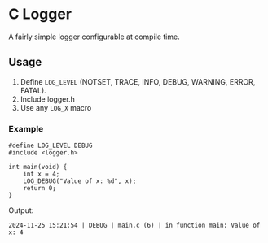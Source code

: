 # C Logger

A fairly simple logger configurable at compile time.

## Usage

1. Define `LOG_LEVEL` (NOTSET, TRACE, INFO, DEBUG, WARNING, ERROR, FATAL).
2. Include logger.h
3. Use any `LOG_X` macro

### Example
    #define LOG_LEVEL DEBUG
    #include <logger.h>

    int main(void) {
        int x = 4;
        LOG_DEBUG("Value of x: %d", x);
        return 0;
    }

Output:

    2024-11-25 15:21:54 | DEBUG | main.c (6) | in function main: Value of x: 4
